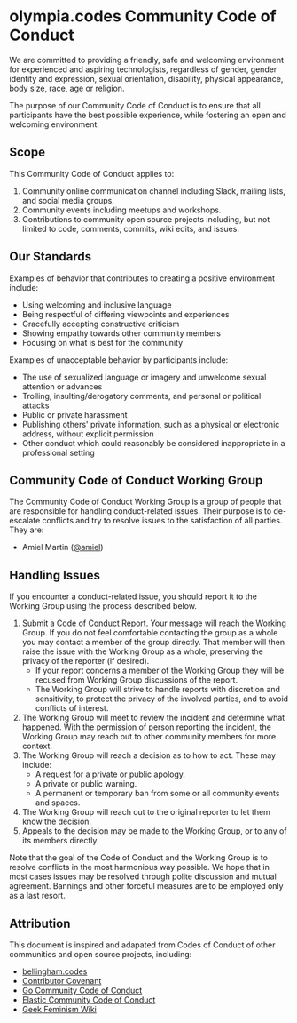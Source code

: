 # olympia.codes Community Code of Conduct

We are committed to providing a friendly, safe and welcoming environment for experienced and aspiring technologists, regardless of gender, gender identity and expression, sexual orientation, disability, physical appearance, body size, race, age or religion.

The purpose of our Community Code of Conduct is to ensure that all participants have the best possible experience, while fostering an open and welcoming environment.


## Scope

This Community Code of Conduct applies to:

1. Community online communication channel including Slack, mailing lists, and social media groups.
2. Community events including meetups and workshops.
3. Contributions to community open source projects including, but not limited to code, comments, commits, wiki edits, and issues.


## Our Standards

Examples of behavior that contributes to creating a positive environment include:

* Using welcoming and inclusive language
* Being respectful of differing viewpoints and experiences
* Gracefully accepting constructive criticism
* Showing empathy towards other community members
* Focusing on what is best for the community


Examples of unacceptable behavior by participants include:

* The use of sexualized language or imagery and unwelcome sexual attention or advances
* Trolling, insulting/derogatory comments, and personal or political attacks
* Public or private harassment
* Publishing others' private information, such as a physical or electronic address, without explicit permission
* Other conduct which could reasonably be considered inappropriate in a professional setting


## Community Code of Conduct Working Group

The Community Code of Conduct Working Group is a group of people that are responsible for handling conduct-related issues. Their purpose is to de-escalate conflicts and try to resolve issues to the satisfaction of all parties. They are:

* Amiel Martin ([@amiel][amiel])


## Handling Issues

If you encounter a conduct-related issue, you should report it to the Working Group using the process described below.

1. Submit a [Code of Conduct Report][report]. Your message will reach the Working Group. If you do not feel comfortable contacting the group as a whole you may contact a member of the group directly. That member will then raise the issue with the Working Group as a whole, preserving the privacy of the reporter (if desired).
    * If your report concerns a member of the Working Group they will be recused from Working Group discussions of the report.
    * The Working Group will strive to handle reports with discretion and sensitivity, to protect the privacy of the involved parties, and to avoid conflicts of interest.
2. The Working Group will meet to review the incident and determine what happened. With the permission of person reporting the incident, the Working Group may reach out to other community members for more context.
3. The Working Group will reach a decision as to how to act. These may include:
    * A request for a private or public apology.
    * A private or public warning.
    * A permanent or temporary ban from some or all community events and spaces.
4. The Working Group will reach out to the original reporter to let them know the decision.
5. Appeals to the decision may be made to the Working Group, or to any of its members directly.

Note that the goal of the Code of Conduct and the Working Group is to resolve conflicts in the most harmonious way possible. We hope that in most cases issues may be resolved through polite discussion and mutual agreement. Bannings and other forceful measures are to be employed only as a last resort.


## Attribution

This document is inspired and adapated from Codes of Conduct of other communities and open source projects, including:

* [bellingham.codes][bellinghamcodes-codeofconduct]
* [Contributor Covenant][contributor-covenant]
* [Go Community Code of Conduct][go]
* [Elastic Community Code of Conduct][elastic]
* [Geek Feminism Wiki][geek-feminism]

[bellinghamcodes-codeofconduct]: http://bellingham.codes/code-of-conduct
[amiel]: https://olympiacodes.slack.com/messages/@amiel/
[report]: mailto:amiel.martin@gmail.com
[contributor-covenant]: http://contributor-covenant.org/version/1/4/
[go]: https://golang.org/conduct
[elastic]: https://www.elastic.co/community/codeofconduct
[freebsd]: https://www.freebsd.org/internal/code-of-conduct.html
[geek-feminism]: http://geekfeminism.wikia.com/wiki/Conference_anti-harassment/Policy
